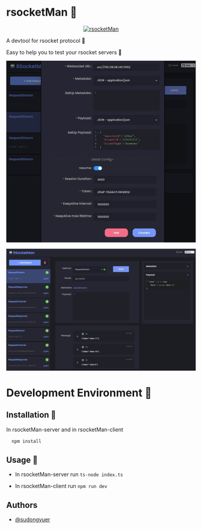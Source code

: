 
# rsocketMan 🐳

<p align="center">
<a href="https://github.com/HaiyaoTec/heimdall-ts" target="_blank">
<img src="https://static01.imgkr.com/temp/399d4d20292647d294d14c372e62765b.jpg" alt="rsocketMan" height="250" width="250"/>
</a>
</p>

A devtool for rsocket protocol 🔧

Easy to help you to test your rsocket servers 🎸

![](./assets/config.jpg)

![](./assets/content.jpg)

# Development Environment 🎨

## Installation 🌟

In rsocketMan-server and in rsocketMan-client

```bash
  npm install
```

## Usage 🍉

- In rsocketMan-server run `ts-node index.ts`


- In rsocketMan-client run `npm run dev `



## Authors

- [@sudongyuer](https://github.com/sudongyuer)

  
